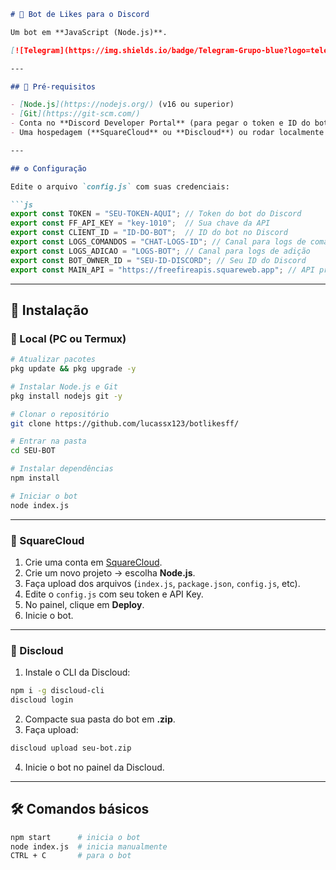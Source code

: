 ````markdown
# 🤖 Bot de Likes para o Discord

Um bot em **JavaScript (Node.js)**.  

[![Telegram](https://img.shields.io/badge/Telegram-Grupo-blue?logo=telegram)](https://t.me/blhuborg)

---

## 📌 Pré-requisitos

- [Node.js](https://nodejs.org/) (v16 ou superior)  
- [Git](https://git-scm.com/)  
- Conta no **Discord Developer Portal** (para pegar o token e ID do bot)  
- Uma hospedagem (**SquareCloud** ou **Discloud**) ou rodar localmente no **Termux/PC**  

---

## ⚙️ Configuração

Edite o arquivo `config.js` com suas credenciais:

```js
export const TOKEN = "SEU-TOKEN-AQUI"; // Token do bot do Discord
export const FF_API_KEY = "key-1010";  // Sua chave da API
export const CLIENT_ID = "ID-DO-BOT";  // ID do bot no Discord
export const LOGS_COMANDOS = "CHAT-LOGS-ID"; // Canal para logs de comandos
export const LOGS_ADICAO = "LOGS-BOT"; // Canal para logs de adição
export const BOT_OWNER_ID = "SEU-ID-DISCORD"; // Seu ID do Discord
export const MAIN_API = "https://freefireapis.squareweb.app"; // API principal
````

---

## 🚀 Instalação

### 🔹 Local (PC ou Termux)

```bash
# Atualizar pacotes
pkg update && pkg upgrade -y

# Instalar Node.js e Git
pkg install nodejs git -y

# Clonar o repositório
git clone https://github.com/lucassx123/botlikesff/

# Entrar na pasta
cd SEU-BOT

# Instalar dependências
npm install

# Iniciar o bot
node index.js
```

---

### 🔹 SquareCloud

1. Crie uma conta em [SquareCloud](https://squarecloud.app).
2. Crie um novo projeto → escolha **Node.js**.
3. Faça upload dos arquivos (`index.js`, `package.json`, `config.js`, etc).
4. Edite o `config.js` com seu token e API Key.
5. No painel, clique em **Deploy**.
6. Inicie o bot.

---

### 🔹 Discloud

1. Instale o CLI da Discloud:

```bash
npm i -g discloud-cli
discloud login
```

2. Compacte sua pasta do bot em **.zip**.
3. Faça upload:

```bash
discloud upload seu-bot.zip
```

4. Inicie o bot no painel da Discloud.

---

## 🛠️ Comandos básicos

```bash
npm start      # inicia o bot
node index.js  # inicia manualmente
CTRL + C       # para o bot
```

```
```
